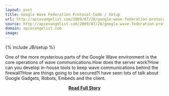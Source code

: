 ```yaml
---
layout: post
title: Google Wave Federation Protocol Code / Setup
url: http://apievangelist.com/2009/07/28/google-wave-federation-protocol-code-setup/
source: http://apievangelist.com/2009/07/28/google-wave-federation-protocol-code-setup/
domain: apievangelist.com
image: 
---
```

{% include JB/setup %}<p>One of the more mysterious parts of the Google Wave environment is the core operations of wave communications.How does the server work?How can you develop in-house tools to keep wave communications behind the firewall?How are things going to be secured?I have seen lots of talk about Google Gadgets, Robots, Embeds and the client.</p>
<center><p><a href="http://apievangelist.com/2009/07/28/google-wave-federation-protocol-code-setup/" style='padding:25px; font-sze:18px; font-weight: bold;'>Read Full Story</a></p></center>
